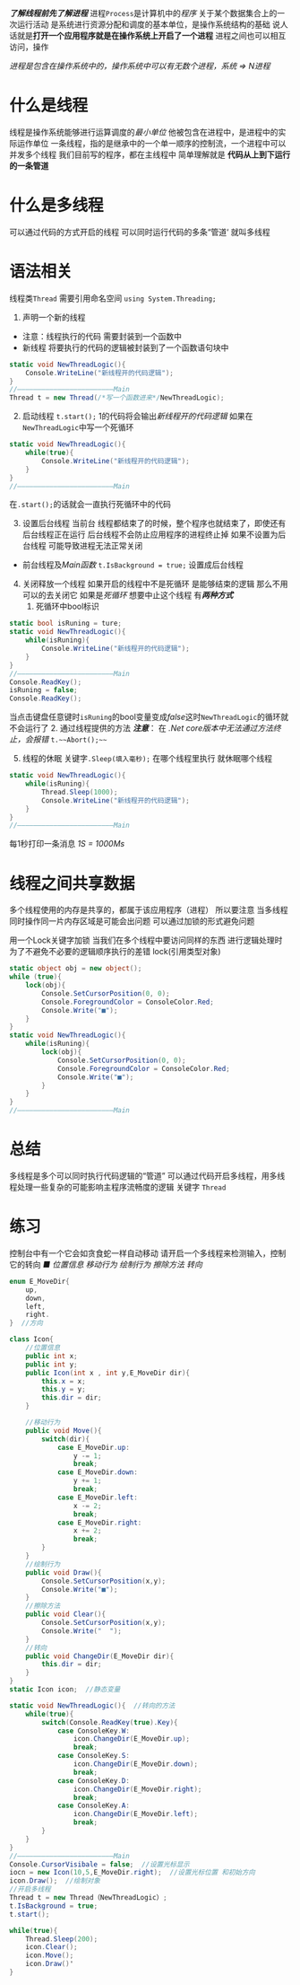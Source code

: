 ***了解线程前先了解进程***
进程`Process`是计算机中的*程序* 关于某个数据集合上的一次运行活动
是系统进行资源分配和调度的基本单位，是操作系统结构的基础
说人话就是**打开一个应用程序就是在操作系统上开启了一个进程**
进程之间也可以相互访问，操作

*进程是包含在操作系统中的，操作系统中可以有无数个进程，系统 => N进程*

# 什么是线程
线程是操作系统能够进行运算调度的*最小单位*
他被包含在进程中，是进程中的实际运作单位
一条线程，指的是继承中的一个单一顺序的控制流，一个进程中可以并发多个线程
我们目前写的程序，都在主线程中
简单理解就是 **代码从上到下运行的一条管道**

# 什么是多线程
可以通过代码的方式开启的线程
可以同时运行代码的多条“管道‘ 就叫多线程

# 语法相关
线程类`Thread`
需要引用命名空间 `using System.Threading;`
1. 声明一个新的线程
- 注意：线程执行的代码 需要封装到一个函数中
- 新线程 将要执行的代码的逻辑被封装到了一个函数语句块中
```csharp
static void NewThreadLogic(){
	Console.WriteLine("新线程开的代码逻辑");
}
//————————————————————————Main
Thread t = new Thread(/*写一个函数进来*/NewThreadLogic);
```

2. 启动线程
`t.start();`
1的代码将会输出*新线程开的代码逻辑* 
如果在`NewThreadLogic`中写一个死循环
```csharp
static void NewThreadLogic(){
	while(true){
		Console.WriteLine("新线程开的代码逻辑");
	}
}
//————————————————————————Main
```
在`.start();`的话就会一直执行死循环中的代码

3. 设置后台线程
当前台 线程都结束了的时候，整个程序也就结束了，即使还有后台线程正在运行
后台线程不会防止应用程序的进程终止掉
如果不设置为后台线程 可能导致进程无法正常关闭
- 前台线程及*Main函数*
`t.IsBackground = true;`
设置成后台线程

4. 关闭释放一个线程
如果开启的线程中不是死循环 是能够结束的逻辑 那么不用可以的去关闭它
如果是*死循环* 想要中止这个线程 有***两种方式***
	1. 死循环中bool标识
```csharp
static bool isRuning = ture;
static void NewThreadLogic(){
	while(isRuning){
		Console.WriteLine("新线程开的代码逻辑");
	}
}
//————————————————————————Main
Console.ReadKey();
isRuning = false;
Console.ReadKey();
```
当点击键盘任意键时`isRuning`的bool变量变成*false*这时`NewThreadLogic`的循环就不会运行了
	2. 通过线程提供的方法
***注意***： 在 *.Net core版本中无法通过方法终止，会报错*
`t.~~Abort();~~`

5. 线程的休眠
关键字`.Sleep(填入毫秒);`
在哪个线程里执行 就休眠哪个线程
```csharp
static void NewThreadLogic(){
	while(isRuning){
		Thread.Sleep(1000);
		Console.WriteLine("新线程开的代码逻辑");
	}
}
//————————————————————————Main
```
每1秒打印一条消息
*1S = 1000Ms*

# 线程之间共享数据
多个线程使用的内存是共享的，都属于该应用程序（进程）
所以要注意 当多线程 同时操作同一片内存区域是可能会出问题
可以通过加锁的形式避免问题

用一个Lock关键字加锁
当我们在多个线程中要访问同样的东西 进行逻辑处理时
为了不避免不必要的逻辑顺序执行的差错
lock(引用类型对象)
```csharp
static object obj = new object();
while (true){
	lock(obj){
		Console.SetCursorPosition(0, 0);
		Console.ForegroundColor = ConsoleColor.Red;
		Console.Write("■");
	}
}
static void NewThreadLogic(){
	while(isRuning){
		lock(obj){
			Console.SetCursorPosition(0, 0);
			Console.ForegroundColor = ConsoleColor.Red;
			Console.Write("■");
		}
	}
}
//————————————————————————Main
```

# 总结
多线程是多个可以同时执行代码逻辑的“管道”
可以通过代码开启多线程，用多线程处理一些复杂的可能影响主程序流畅度的逻辑
关键字 `Thread`

# 练习
控制台中有一个它会如贪食蛇一样自动移动
请开启一个多线程来检测输入，控制它的转向
*■ 位置信息 移动行为 绘制行为 擦除方法 转向*
```csharp
enum E_MoveDir{
	up,
	down,
	left,
	right.
}  //方向

class Icon{
	//位置信息
	public int x;
	public int y;
	public Icon(int x , int y,E_MoveDir dir){
		this.x = x;
		this.y = y;
		this.dir = dir;
	}

	//移动行为
	public void Move(){
		switch(dir){
			case E_MoveDir.up:
			    y -= 1;
			    break;
			case E_MoveDir.down:
			    y += 1;
			    break;
			case E_MoveDir.left:
			    x -= 2;
			    break;
			case E_MoveDir.right:
			    x += 2;
			    break;
		}
	}
	//绘制行为
	public void Draw(){
		Console.SetCursorPosition(x,y);
		Console.Write("■");
	}
	//擦除方法
	public void Clear(){
		Console.SetCursorPosition(x,y);
		Console.Write("  ");
	}
	//转向
	public void ChangeDir(E_MoveDir dir){
		this.dir = dir;
	}
}
static Icon icon;  //静态变量

static void NewThreadLogic(){  //转向的方法
	while(true){
		switch(Console.ReadKey(true).Key){
			case ConsoleKey.W:
			    icon.ChangeDir(E_MoveDir.up);
			    break;
			case ConsoleKey.S:
			    icon.ChangeDir(E_MoveDir.down);
			    break;
			case ConsoleKey.D:
			    icon.ChangeDir(E_MoveDir.right);
			    break;
			case ConsoleKey.A:
			    icon.ChangeDir(E_MoveDir.left);
			    break;
		}
	}
}
//————————————————————————Main
Console.CursorVisibale = false;  //设置光标显示
iocn = new Icon(10,5,E_MoveDir.right);  //设置光标位置 和初始方向
icon.Draw();  //绘制对象
//开启多线程
Thread t = new Thread（NewThreadLogic）;
t.IsBackground = true;
t.start();

while(true){
	Thread.Sleep(200);
	icon.Clear();
	icon.Move();
	icon.Draw()'
}
```